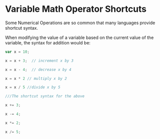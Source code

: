 # Variable Math Operator Shortcuts

Some Numerical Operations are so common that many languages provide shortcut syntax.  

When modifying the value of a variable based on the current value of the variable, the syntax for addition would be:

``` javascript
var x = 10;

x = x + 3;  // increment x by 3

x = x - 4;  // decrease x by 4

x = x * 2 // multiply x by 2

x = x / 5 //divide x by 5

///The shortcut syntax for the above

x += 3; 

x -= 4;

x *= 2;

x /= 5;

```

